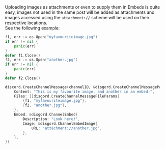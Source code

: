 Uploading images as attachments or even to supply them in Embeds is quite easy,
images not used in the same post will be added as attachments
and images accessed using the `attachment://` scheme will be used on their respective locations.  
See the following example:

```go
f1, err := os.Open("myfavouriteimage.jpg")
if err != nil {
	panic(err)
}
defer f1.Close()
f2, err := os.Open("another.jpg")
if err != nil {
	panic(err)
}
defer f2.Close()

discord.CreateChannelMessage(channelID, &disgord.CreateChannelMessageParams{
	Content: "This is my favourite image, and another in an embed!",
	Files: []disgord.CreateChannelMessageFileParams{
		{f1, "myfavouriteimage.jpg"},
		{f2, "another.jpg"},
	},
	Embed: &disgord.ChannelEmbed{
		Description: "Look here!",
		Image: &disgord.ChannelEmbedImage{
			URL: "attachment://another.jpg",
		},
	},
})
```